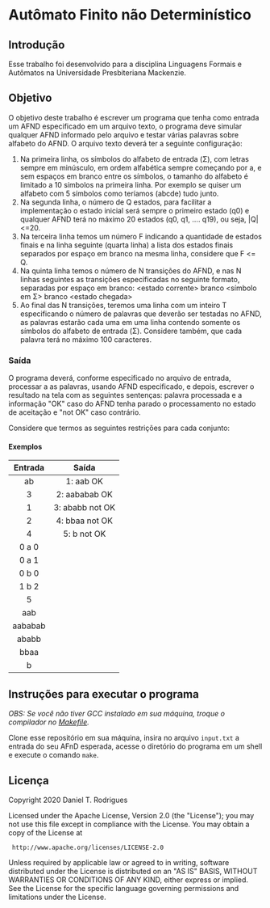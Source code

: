# Autômato Finito não Determinístico

## Introdução

Esse trabalho foi desenvolvido para a disciplina Linguagens Formais e Autômatos na Universidade Presbiteriana Mackenzie.

## Objetivo

O objetivo deste trabalho é escrever um programa que tenha como entrada um AFND especificado em um arquivo texto, o programa deve simular qualquer AFND informado pelo arquivo e testar várias palavras sobre alfabeto do AFND. O arquivo texto deverá ter a seguinte configuração:

1. Na primeira linha, os símbolos do alfabeto de entrada (Σ), com letras sempre em minúsculo, em ordem alfabética sempre começando por a, e sem espaços em branco entre os símbolos, o tamanho do alfabeto é limitado a 10 símbolos na primeira linha. Por exemplo se quiser um alfabeto com 5 símbolos como teríamos (abcde) tudo junto.
2. Na segunda linha, o número de Q estados, para facilitar a implementação o estado inicial será sempre o primeiro estado (q0) e qualquer AFND terá no máximo 20 estados (q0, q1, .... q19), ou seja, |Q|<=20.
3. Na terceira linha temos um número F indicando a quantidade de estados finais e na linha seguinte (quarta linha) a lista dos estados finais separados por espaço em branco na mesma linha, considere que F <= Q.
4. Na quinta linha temos o número de N transições do AFND, e nas N linhas seguintes as transições especificadas no seguinte formato, separadas por espaço em branco:
   \<estado corrente\> branco \<símbolo em Σ\> branco \<estado chegada\>
5. Ao final das N transições, teremos uma linha com um inteiro T especificando o número de palavras que deverão ser testadas no AFND, as palavras estarão cada uma em uma linha contendo somente os símbolos do alfabeto de entrada (Σ). Considere também, que cada palavra terá no máximo 100 caracteres.

### Saída

O programa deverá, conforme especificado no arquivo de entrada, processar a as palavras, usando AFND especificado, e depois, escrever o resultado na tela com as seguintes sentenças: palavra processada e a informação "OK" caso do AFND tenha parado o processamento no estado de aceitação e "not OK" caso contrário.

Considere que termos as seguintes restrições para cada conjunto:

#### Exemplos

| Entrada |      Saída      |
| :-----: | :-------------: |
|   ab    |    1: aab OK    |
|    3    |  2: aababab OK  |
|    1    | 3: ababb not OK |
|    2    | 4: bbaa not OK  |
|    4    |   5: b not OK   |
|  0 a 0  |                 |
|  0 a 1  |                 |
|  0 b 0  |                 |
|  1 b 2  |                 |
|    5    |                 |
|   aab   |                 |
| aababab |                 |
|  ababb  |                 |
|  bbaa   |                 |
|    b    |                 |

## Instruções para executar o programa

_OBS: Se você não tiver GCC instalado em sua máquina, troque o compilador no [Makefile](./Makefile)._

Clone esse repositório em sua máquina, insira no arquivo `input.txt` a entrada do seu AFnD esperada, acesse o diretório do programa em um shell e execute o comando `make`.

## Licença

Copyright 2020 Daniel T. Rodrigues

Licensed under the Apache License, Version 2.0 (the "License");
you may not use this file except in compliance with the License.
You may obtain a copy of the License at

     http://www.apache.org/licenses/LICENSE-2.0

Unless required by applicable law or agreed to in writing, software
distributed under the License is distributed on an "AS IS" BASIS,
WITHOUT WARRANTIES OR CONDITIONS OF ANY KIND, either express or implied.
See the License for the specific language governing permissions and
limitations under the License.
